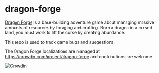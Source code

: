 # dragon-forge
[Dragon Forge](https://store.steampowered.com/app/1163930/Dragon_Forge/) is a base-building adventure game about managing massive amounts of resources by foraging and crafting. Born a dragon in a cursed land, you must work to lift the curse by creating abundance.

This repo is used to [track game bugs and suggestions](https://github.com/Bryan-Legend/dragon-forge/issues).

The Dragon Forge localizations are managed at https://crowdin.com/project/dragon-forge and contributions are welcome.

[![Crowdin](https://badges.crowdin.net/dragon-forge/localized.svg)](https://crowdin.com/project/dragon-forge)

